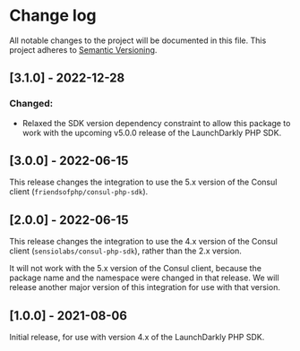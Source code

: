 # Change log

All notable changes to the project will be documented in this file. This project adheres to [Semantic Versioning](http://semver.org).

## [3.1.0] - 2022-12-28
### Changed:
- Relaxed the SDK version dependency constraint to allow this package to work with the upcoming v5.0.0 release of the LaunchDarkly PHP SDK.

## [3.0.0] - 2022-06-15
This release changes the integration to use the 5.x version of the Consul client (`friendsofphp/consul-php-sdk`).

## [2.0.0] - 2022-06-15
This release changes the integration to use the 4.x version of the Consul client (`sensiolabs/consul-php-sdk`), rather than the 2.x version.

It will not work with the 5.x version of the Consul client, because the package name and the namespace were changed in that release. We will release another major version of this integration for use with that version.

## [1.0.0] - 2021-08-06
Initial release, for use with version 4.x of the LaunchDarkly PHP SDK.

